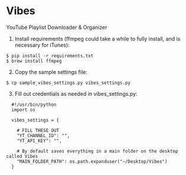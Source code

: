 # Vibes
YouTube Playlist Downloader &amp; Organizer

1) Install requirements (ffmpeg could take a while to fully install, and is necessary for iTunes):
```
$ pip install -r requirements.txt
$ brew install ffmpeg
```
2) Copy the sample settings file:
```
$ cp sample_vibes_settings.py vibes_settings.py
```
3) Fill out credentials as needed in vibes_settings.py:
```
  #!/usr/bin/python
  import os

  vibes_settings = {

    # FILL THESE OUT
    "YT_CHANNEL_ID": "",
    "YT_API_KEY": "",

    # By default saves everything in a main folder on the desktop called Vibes
    "MAIN_FOLDER_PATH": os.path.expanduser("~/Desktop/Vibes")
  }
```
